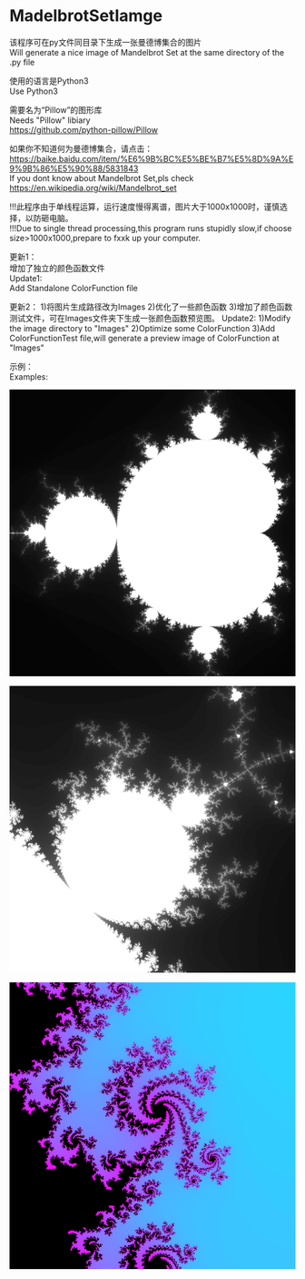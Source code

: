 # MadelbrotSetIamge


该程序可在py文件同目录下生成一张曼德博集合的图片  
Will generate a nice image of Mandelbrot Set at the same directory of the .py file  

使用的语言是Python3  
Use Python3  

需要名为“Pillow”的图形库  
Needs "Pillow" libiary  
https://github.com/python-pillow/Pillow  

如果你不知道何为曼德博集合，请点击：https://baike.baidu.com/item/%E6%9B%BC%E5%BE%B7%E5%8D%9A%E9%9B%86%E5%90%88/5831843  
If you dont know about Mandelbrot Set,pls check https://en.wikipedia.org/wiki/Mandelbrot_set  

!!!此程序由于单线程运算，运行速度慢得离谱，图片大于1000x1000时，谨慎选择，以防砸电脑。  
!!!Due to single thread processing,this program runs stupidly slow,if choose size>1000x1000,prepare to fxxk up your computer.

更新1：  
增加了独立的颜色函数文件  
Update1:  
Add Standalone ColorFunction file  

更新2：
1)将图片生成路径改为Images
2)优化了一些颜色函数
3)增加了颜色函数测试文件，可在Images文件夹下生成一张颜色函数预览图。
Update2:
1)Modify the image directory to "Images"
2)Optimize some ColorFunction
3)Add ColorFunctionTest file,will generate a preview image of ColorFunction at "Images"

示例：  
Examples:  

![image](https://github.com/BlackieVan/MadelbrotSetIamge/blob/main/Examples/Mandelbrot_X-0.5000_Y0.0000_R1.0000_N100_W1000_H1000_1610692012.png)

![image](https://github.com/BlackieVan/MadelbrotSetIamge/blob/main/Examples/Mandelbrot_X0.3000_Y0.5500_R0.1000_N100_W1000_H1000_1611648033.png)

![image](https://github.com/BlackieVan/MadelbrotSetIamge/blob/main/Examples/Mandelbrot_X-0.4600_Y0.5800_R0.0100_N100_W1000_H1000_1611643273.png)